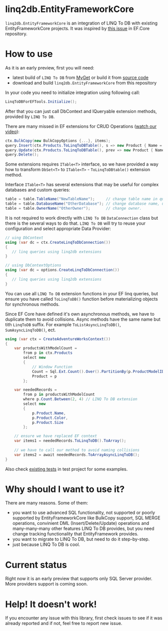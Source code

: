 # linq2db.EntityFrameworkCore

`linq2db.EntityFrameworkCore` is an integration of LINQ To DB with existing EntityFrameworkCore projects. It was inspired by [this issue](https://github.com/aspnet/EntityFrameworkCore/issues/11657) in EF.Core repository.

# How to use

As it is an early preview, first you will need:
- latest build of `LINQ To DB` from [MyGet](https://www.myget.org/feed/linq2db/package/nuget/linq2db) or build it from [source code](https://github.com/linq2db/linq2db)
- download and build `linq2db.EntityFrameworkCore` from this repository

In your code you need to initialize integration using following call:
```cs
LinqToDBForEFTools.Initialize();
```

After that you can just call DbContext and IQueryable extension methods, provided by `LINQ To DB`.

There are many missed in EF extensions for CRUD Operations ([watch our video](https://www.youtube.com/watch?v=m--oX73EGeQ)):
```cs
ctx.BulkCopy(new BulkCopyOptions {...}, items);
query.Insert(ctx.Products.ToLinqToDBTable(), s => new Product { Name = s.Name ... });
query.Update(ctx.Products.ToLinqToDBTable(), prev => new Product { Name = "U_" + prev.Name ... })
query.Delete();
```
Some extensions requires `ITable<T>` interface, so we have provided a way how to transform `DbSet<T>` to `ITable<T>` - `ToLinqToDBtable()` extension method. 

Interface `ITable<T>` has several extensions that may be useful for complex databases and custom queries:
```cs
table = table.TableName("NewTableName");     // change table name in query
table = table.DatabaseName("OtherDatabase"); // change database name, useful for cross database queries.
table = table.OwnerName("OtherOwner");       // change owner.
```

It is not required to work directly with `LINQ To DB` `DataConnection` class but there is the several ways to do that. `LINQ To DB` will try to reuse your configuration and select appropriate Data Provider:
```cs
// uing DbContext
using (var dc = ctx.CreateLinqToDbConnection())
{
   // linq queries using linq2db extensions
}

// using DbContextOptions
using (var dc = options.CreateLinqToDbConnection())
{
   // linq queries using linq2db extensions
}
```
You can use all `LINQ To DB` extension functions in your EF linq queries, but ensure you have called `ToLinqToDB()` function before materializing objects for synchronous methods.

Since EF Core have defined it's own asynchronous methods, we have to duplicate them to avoid collisions. 
Async methods have the same name but tith `LinqToDB` suffix. For example `ToListAsyncLinqToDB()`, `SumAsyncLinqToDB()`, ect.
```cs
using (var ctx = CreateAdventureWorksContext())
{
	var productsWithModelCount =
		from p in ctx.Products
		select new
		{
			// Window Function
			Count = Sql.Ext.Count().Over().PartitionBy(p.ProductModelID).ToValue(),
			Product = p
		};

	var neededRecords =
		from p in productsWithModelCount
		where p.Count.Between(2, 4) // LINQ To DB extension
		select new
		{
			p.Product.Name,
			p.Product.Color,
			p.Product.Size
		};

	// ensure we have replaced EF context
	var items1 = neededRecords.ToLinqToDB().ToArray();       
	
	// we have to call our method to avoid naming collisions
	var items2 = await neededRecords.ToArrayAsyncLinqToDB(); 
}

```
Also check [existing tests](https://github.com/linq2db/linq2db.EntityFrameworkCore/blob/master/Tests/LinqToDB.EntityFrameworkCore.Tests/ToolsTests.cs) in test project for some examples.

# Why should I want to use it?

There are many reasons. Some of them:
- you want to use advanced SQL functionality, not supported or poorly supported by EntityFrameworkCore like BulkCopy support, SQL MERGE operations, convinient DML (Insert/Delete/Update) operations and many-many-many other features LINQ To DB provides, but you need change tracking functionality that EntityFramework provides.
- you want to migrate to LINQ To DB, but need to do it step-by-step.
- just because LINQ To DB is cool.

# Current status

Right now it is an early preview that supports only SQL Server provider. More providers support is coming soon.

# Help! It doesn't work!

If you encounter any issue with this library, first check issues to see if it was already reported and if not, feel free to report new issue.
